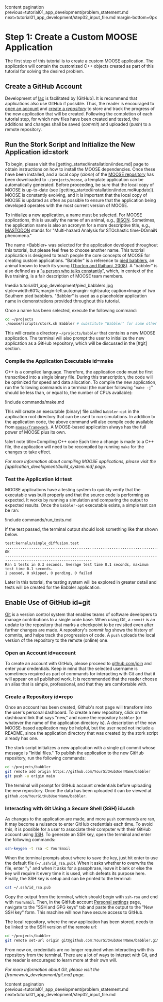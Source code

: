 !content pagination previous=tutorial01_app_development/problem_statement.md
                    next=tutorial01_app_development/step02_input_file.md
                    margin-bottom=0px

# Step 1: Create a Custom MOOSE Application

The first step of this tutorial is to create a custom MOOSE application. The application will contain the customized C++ objects created as part of this tutorial for solving the desired problem.

## Create a GitHub Account

Development of [!ac](MOOSE) is facilitated by [GitHub]. It is recommend that applications
also use GitHub if possible. Thus, the reader is encouraged to [open an account](#account) and [create a *repository*](#repo) to store and track the progress of the new application that will be created. Following the completion of each tutorial step, for which new files have been created and tested, the additions and changes shall be saved (*commit*) and uploaded (*push*) to a remote repository.

## Run the Stork Script and Initialize the New Application id=stork

To begin, please visit the [getting_started/installation/index.md] page to obtain instructions on how to install the MOOSE dependencies. Once these have been installed, and a local copy (*clone*) of the [MOOSE repository](https://github.com/idaholab/moose) has been downloaded to `~/projects/moose`, a template application can be automatically generated. Before proceeding, be sure that the local copy of MOOSE is up-to-date (see [getting_started/installation/index.md#update]). MOOSE is constantly evolving, and it is important that the local copy of MOOSE is updated as often as possible to ensure that the application being developed operates with the most current version of MOOSE.

To initialize a new application, a name must be selected. For MOOSE applications, this is usually the name of an animal, e.g., [BISON](https://mooseframework.org/bison/). Sometimes, the application name is also an acronym for a more descriptive title, e.g., [MASTODON](https://mooseframework.org/mastodon/) stands for "Multi-hazard Analysis for STOchastic time-DOmaiN phenomena."

The name +Babbler+ was selected for the application developed throughout this tutorial, but please feel free to choose another name. This tutorial application is designed to teach people the core concepts of MOOSE for creating custom applications. "Babbler" is a reference to [pied babblers](https://en.wikipedia.org/wiki/Southern_pied_babbler), an animal known to teach its young [(Thorton and Raihani, 2008)](https://doi.org/10.1016/j.anbehav.2007.12.014). A "babbler" is also defined as a ["a person who talks constantly"](https://www.merriam-webster.com/thesaurus/babbler), which, in context of the live training, is a fair description of MOOSE team members.

!media tutorial01_app_development/pied_babblers.jpg
       style=width:60%;margin-left:auto;margin-right:auto;
       caption=Image of two Southern pied babblers. "Babbler" is used as a placeholder application name in demonstrations provided throughout this tutorial.

Once a name has been selected, execute the following command:

```bash
cd ~/projects
./moose/scripts/stork.sh Babbler # substitute "Babbler" for some other name, if desired
```

This will create a directory `~/projects/babbler` that contains a new MOOSE application. The terminal will also prompt the user to initialize the new application as a GitHub repository, which will be discussed in the [#git] section.

### Compile the Application Executable id=make

C++ is a compiled language. Therefore, the application code must be first transcribed into a single binary file. During this transcription, the code will be optimized for speed and data allocation. To compile the new application, run the following commands in a terminal (the number following "`make -j`" should be less than, or equal to, the number of CPUs available):

!include commands/make.md

This will create an executable (binary) file called `babbler-opt` in the application root directory that can be used to run simulations. In addition to the application code, the above command will also compile code available from [`moose/framework`](https://github.com/idaholab/moose/tree/master/framework). A MOOSE-based application always has the full power of MOOSE plus its own.

!alert note title=Compiling C++ code
Each time a change is made to a C++ file, the application will need to be recompiled by running `make` for the changes to take effect.

*For more information about compiling MOOSE applications, please visit the [application_development/build_system.md] page.*

### Test the Application id=test

MOOSE applications have a testing system to quickly verify that the executable was built properly and that the source code is performing as expected. It works by running a simulation and comparing the output to expected results. Once the `babbler-opt` executable exists, a simple test can be ran:

!include commands/run_tests.md

If the test passed, the terminal output should look something like that shown below.

```
test:kernels/simple_diffusion.test ........................................................................ OK
--------------------------------------------------------------------------------------------------------------
Ran 1 tests in 0.3 seconds. Average test time 0.1 seconds, maximum test time 0.1 seconds.
1 passed, 0 skipped, 0 pending, 0 failed
```

Later in this tutorial, the testing system will be explored in greater detail and tests will be created for the Babbler application.

## Enable Use of GitHub id=git

[Git](https://git-scm.com) is a version control system that enables teams of software developers to manage contributions to a single code base. When using Git, a `commit` is an update to the repository that marks a checkpoint to be revisited even after further changes are made. A repository's *commit log* shows the history of commits, and helps track the progression of code. A `push` uploads the local version of the repository to the remote (online) one.

### Open an Account id=account

To create an account with GitHub, please proceed to [github.com/join](https://github.com/join) and enter your credentials. Keep in mind that the selected username is sometimes required as part of commands for interacting with Git and that it will appear on all published work. It is recommended that the reader choose an alias that is simple, professional, and that they are comfortable with.

### Create a Repository id=repo

Once an account has been created, Github's root page will transform into the user's personal dashboard. To create a new repository, click on the dashboard link that says "new," and name the repository `babbler` (or whatever the name of the application directory is). A description of the new MOOSE-based application may be helpful, but the user need not include a README, since the application directory that was created by the stork script already has one.

The stork script initializes a new application with a single git commit whose message is "Initial files." To publish the application to the new GitHub repository, run the following commands:

```bash
cd ~/projects/babbler
git remote add origin https://github.com/YourGitHubUserName/babbler
git push -u origin main
```

The terminal will prompt for GitHub account credentials before uploading the new repository. Once the data has been uploaded it can be viewed at `github.com/YourGitHubUserName/babbler`.

### Interacting with Git Using a Secure Shell (SSH) id=ssh

As changes to the application are made, and more `push` commands are ran, it may become a nuisance to enter GitHub credentials each time. To avoid this, it is possible for a user to associate their computer with their GitHub account using [SSH](https://www.ssh.com/ssh/). To generate an SSH key, open the terminal and enter the following commands:

```bash
ssh-keygen -t rsa -C YourEmail
```

When the terminal prompts about where to save the key, just hit enter to use the default file (`~/.ssh/id_rsa.pub`). When it asks whether to overwrite the file, enter "`y`" and when it asks for a passphrase, leave it blank or else the key will require it every time it is used, which defeats its purpose here. Finally, the SSH key is setup and can be printed to the terminal:

```bash
cat ~/.ssh/id_rsa.pub
```

Copy the output from the terminal, which should begin with `ssh-rsa` and end with `YourEmail`. Then, in the GitHub account [Personal settings](https://github.com/settings/profile) page, navigate to the "SSH and GPG keys" tab and paste the output to the "New SSH key" form. This machine will now have secure access to GitHub.

The local repository, where the new application has been stored, needs to be linked to the SSH version of the remote url:

```bash
cd ~/projects/babbler
git remote set-url origin git@github.com:YourGitHubUserName/babbler.git
```

From now on, credentials are no longer required when interacting with this repository from the terminal. There are a lot of ways to interact with Git, and the reader is encouraged to learn more at their own will.

*For more information about Git, please visit the [framework_development/git.md] page.*

!content pagination previous=tutorial01_app_development/problem_statement.md
                    next=tutorial01_app_development/step02_input_file.md
